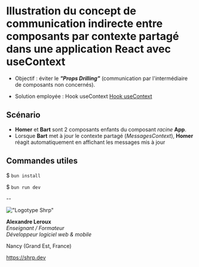 # Illustration du concept de communication indirecte entre composants par contexte partagé dans une application React avec useContext

- Objectif : éviter le ___"Props Drilling"___ (communication par l'intermédiaire de composants non concernés).

- Solution employée : Hook useContext [Hook useContext](https://react.dev/reference/react/useContext)

## Scénario

- __Homer__ et __Bart__ sont 2 composants enfants du composant _racine_ __App__.
- Lorsque __Bart__ met à jour le contexte partagé (_MessagesContext_), __Homer__ réagit automatiquement en affichant les messages mis à jour

## Commandes utiles

$ `bun install`

$ `bun run dev`

--

!["Logotype Shrp"](https://sherpa.one/images/sherpa-logotype.png)

__Alexandre Leroux__  
_Enseignant / Formateur_  
_Développeur logiciel web & mobile_

Nancy (Grand Est, France)

<https://shrp.dev>
